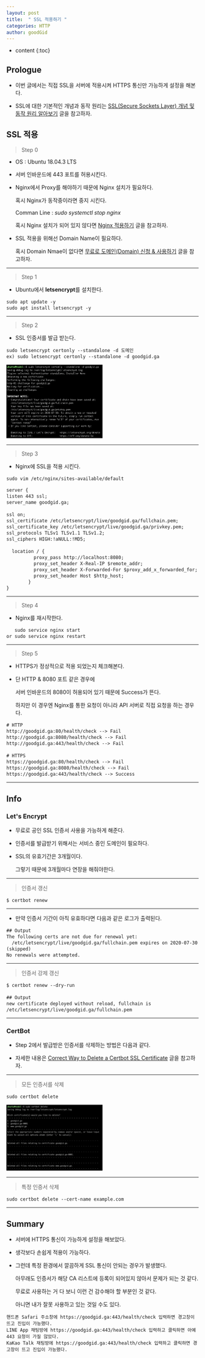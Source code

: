 ```yaml
---
layout: post
title:  " SSL 적용하기 "
categories: HTTP
author: goodGid
---
```

* content
{:toc}

## Prologue

* 이번 글에서는 직접 SSL을 서버에 적용시켜 HTTPS 통신만 가능하게 설정을 해본다.

* SSL에 대한 기본적인 개념과 동작 원리는 [SSL(Secure Sockets Layer) 개념 및 동작 원리 알아보기]({{site.url}}/TLS-SSL/) 글을 참고하자.





## SSL 적용

> Step 0

* OS : Ubuntu 18.04.3 LTS

* 서버 인바운드에 443 포트를 허용시킨다.

* Nginx에서 Proxy를 해야하기 때문에 Nginx 설치가 필요하다.

  혹시 Nginx가 동작중이라면 중지 시킨다.

  Comman Line : *sudo systemctl stop nginx*

  혹시 Nginx 설치가 되어 있지 않다면 [Nginx 적용하기]({{site.url}}/Nginx) 글을 참고하자.

* SSL 적용을 위해선 Domain Name이 필요하다.

  혹시 Domain Nmae이 없다면 [무료로 도메인(Domain) 신청 & 사용하기]({{site.url}}/Free-Domain/) 글을 참고하자.

---

> Step 1

* Ubuntu에서 **letsencrypt**를 설치한다.

``` shell
sudo apt update -y 
sudo apt install letsencrypt -y
```

---

> Step 2

* SSL 인증서를 발급 받는다.

``` shell
sudo letsencrypt certonly --standalone -d 도메인
ex) sudo letsencrypt certonly --standalone -d goodgid.ga
```

<img src="/assets/img/http/Apply-SSL_1.png" alt="" style="max-width: 50%;">

---

> Step 3

* Nginx에 SSL을 적용 시킨다.

``` shell
sudo vim /etc/nginx/sites-available/default 
```

``` vim
server {
listen 443 ssl;
server_name goodgid.ga;

ssl on;
ssl_certificate /etc/letsencrypt/live/goodgid.ga/fullchain.pem;
ssl_certificate_key /etc/letsencrypt/live/goodgid.ga/privkey.pem;
ssl_protocols TLSv1 TLSv1.1 TLSv1.2;
ssl_ciphers HIGH:!aNULL:!MD5;

  location / {
          proxy_pass http://localhost:8080;
          proxy_set_header X-Real-IP $remote_addr;
          proxy_set_header X-Forwarded-For $proxy_add_x_forwarded_for;
          proxy_set_header Host $http_host;
        }
}
```

---

> Step 4

* Nginx를 재시작한다.

``` shell
   sudo service nginx start
or sudo service nginx restart
```

---

> Step 5

* HTTPS가 정상적으로 적용 되었는지 체크해본다.

* 단 HTTP & 8080 포트 같은 경우에 

  서버 인바운드의 8080이 허용되어 있기 때문에 Success가 뜬다.

  하지만 이 경우엔 Nginx를 통한 요청이 아니라 API 서버로 직접 요청을 하는 경우다.

``` 
# HTTP
http://goodgid.ga:80/health/check --> Fail
http://goodgid.ga:8080/health/check --> Fail
http://goodgid.ga:443/health/check --> Fail

# HTTPS
https://goodgid.ga:80/health/check --> Fail
https://goodgid.ga:8080/health/check --> Fail
https://goodgid.ga:443/health/check --> Success
```


---

## Info

### Let's Encrypt

* 무료로 공인 SSL 인증서 사용을 가능하게 해준다.

* 인증서를 발급받기 위해서는 서비스 중인 도메인이 필요하다.

* SSL의 유효기간은 3개월이다. 

  그렇기 때문에 3개월마다 연장을 해줘야한다.

---

> 인증서 갱신

``` shell
$ certbot renew
```

---

* 만약 인증서 기간이 아직 유효하다면 다음과 같은 로그가 출력된다.

```
## Output
The following certs are not due for renewal yet:
  /etc/letsencrypt/live/goodgid.ga/fullchain.pem expires on 2020-07-30 (skipped)
No renewals were attempted.
```



---

> 인증서 강제 갱신

``` shell
$ certbot renew --dry-run

## Output
new certificate deployed without reload, fullchain is
/etc/letsencrypt/live/goodgid.ga/fullchain.pem
```



---

### CertBot

* Step 2에서 발급받은 인증서를 삭제하는 방법은 다음과 같다.

* 자세한 내용은 [Correct Way to Delete a Certbot SSL Certificate](https://medium.com/@mhagemann/correct-way-to-delete-a-certbot-ssl-certificate-e8ee123e6e01) 글을 참고하자.

---

> 모든 인증서를 삭제

``` shell
sudo certbot delete
```

<img src="/assets/img/http/Apply-SSL_2.png" alt="" style="max-width: 50%;">


---

> 특정 인증서 삭제

``` shell
sudo certbot delete --cert-name example.com
```

---

## Summary

* 서버에 HTTPS 통신이 가능하게 설정을 해보았다.

* 생각보다 손쉽게 적용이 가능하다.

* 그런데 특정 환경에서 깔끔하게 SSL 통신이 안되는 경우가 발생했다.

  아무래도 인증서가 해당 CA 리스트에 등록이 되어있지 않아서 문제가 되는 것 같다.

  무료로 사용하는 거 다 보니 이런 건 감수해야 할 부분인 것 같다.

  아니면 내가 잘못 사용하고 있는 것일 수도 있다.

```
핸드폰 Safari 주소창에 https://goodgid.ga:443/health/check 입력하면 경고창이 뜨고 진입이 가능했다.
LINE App 채팅방에 https://goodgid.ga:443/health/check 입력하고 클릭하면 아예 443 요청이 가질 않았다.
KaKao Talk 채팅방에 https://goodgid.ga:443/health/check 입력하고 클릭하면 경고창이 뜨고 진입이 가능했다.
```